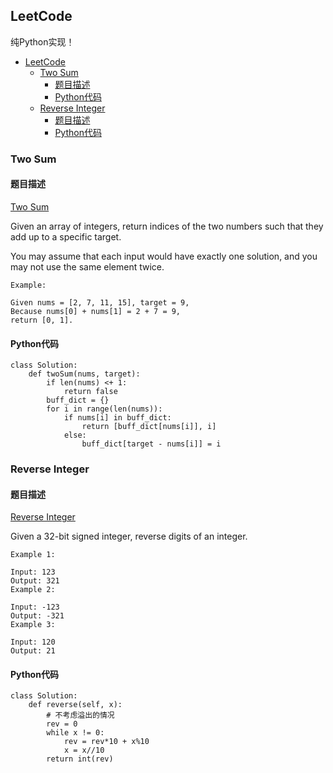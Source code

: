 ## LeetCode

纯Python实现！

<!-- TOC -->

- [LeetCode](#leetcode)
    - [Two Sum](#two-sum)
        - [题目描述](#题目描述)
        - [Python代码](#python代码)
    - [Reverse Integer](#reverse-integer)
        - [题目描述](#题目描述-1)
        - [Python代码](#python代码-1)

<!-- /TOC -->

### Two Sum

#### 题目描述

[Two Sum](https://leetcode.com/problems/two-sum/description/)

Given an array of integers, return indices of the two numbers such that they add up to a specific target.

You may assume that each input would have exactly one solution, and you may not use the same element twice.

```
Example:

Given nums = [2, 7, 11, 15], target = 9,
Because nums[0] + nums[1] = 2 + 7 = 9,
return [0, 1].
```

#### Python代码
```
class Solution:
    def twoSum(nums, target):
        if len(nums) <+ 1:
            return false
        buff_dict = {}
        for i in range(len(nums)):
            if nums[i] in buff_dict:
                return [buff_dict[nums[i]], i]
            else:
                buff_dict[target - nums[i]] = i
```

### Reverse Integer

#### 题目描述

[Reverse Integer](https://leetcode.com/problems/reverse-integer/description/)

Given a 32-bit signed integer, reverse digits of an integer.

```
Example 1:

Input: 123
Output: 321
Example 2:

Input: -123
Output: -321
Example 3:

Input: 120
Output: 21
```
#### Python代码

```
class Solution:
    def reverse(self, x):
        # 不考虑溢出的情况
        rev = 0
        while x != 0:
            rev = rev*10 + x%10
            x = x//10
        return int(rev)
```